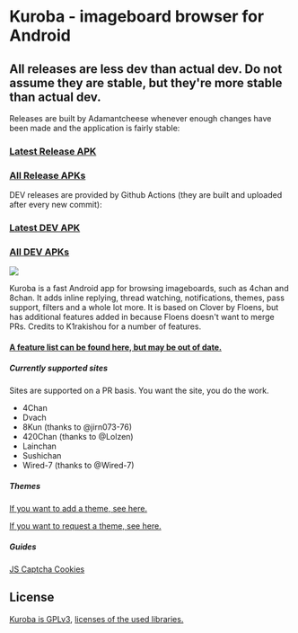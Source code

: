# Kuroba - imageboard browser for Android
## All releases are less dev than actual dev. Do not assume they are stable, but they're more stable than actual dev.

Releases are built by Adamantcheese whenever enough changes have been made and the application is fairly stable:
### [Latest Release APK](https://github.com/Adamantcheese/Kuroba/releases/latest/download/Kuroba.apk)
### [All Release APKs](https://github.com/Adamantcheese/Kuroba/releases)

DEV releases are provided by Github Actions (they are built and uploaded after every new commit):
### [Latest DEV APK](https://github.com/Adamantcheese/Kuroba-Dev/releases/latest/)
### [All DEV APKs](https://github.com/Adamantcheese/Kuroba-Dev/releases)

![](https://github.com/Adamantcheese/Kuroba-Dev/workflows/Build%20Dev/badge.svg)

Kuroba is a fast Android app for browsing imageboards, such as 4chan and 8chan. It adds inline replying, thread watching, notifications, themes, pass support, filters and a whole lot more. It is based on Clover by Floens, but has additional features added in because Floens doesn't want to merge PRs. Credits to K1rakishou for a number of features.
#### [A feature list can be found here, but may be out of date.](https://gist.github.com/Adamantcheese/0c15a36ab983e7829f91f1248ab28844)

##### Currently supported sites
Sites are supported on a PR basis. You want the site, you do the work.
- 4Chan
- Dvach
- 8Kun (thanks to @jirn073-76)
- 420Chan (thanks to @Lolzen)
- Lainchan
- Sushichan
- Wired-7 (thanks to @Wired-7)

##### Themes
[If you want to add a theme, see here.](https://github.com/Adamantcheese/Kuroba/wiki/New-theme-PRs)

[If you want to request a theme, see here.](https://github.com/Adamantcheese/Kuroba/issues/993)

##### Guides
[JS Captcha Cookies](https://github.com/Adamantcheese/Kuroba/wiki/JS-Captcha-Cookies-Guide)

## License
[Kuroba is GPLv3](https://github.com/Adamantcheese/Kuroba/blob/multi-feature/COPYING.txt), [licenses of the used libraries.](https://github.com/Adamantcheese/Kuroba/blob/multi-feature/Kuroba/app/src/main/assets/html/licenses.html)
